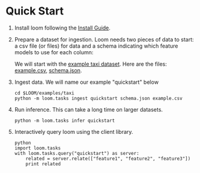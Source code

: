 # Quick Start

1.  Install loom following the [Install Guide](/doc/installing.md).

2.  Prepare a dataset for ingestion.
    Loom needs two pieces of data to start: a csv file (or files) for data
    and a schema indicating which feature models to use for each column:

    We will start with the [example taxi dataset](/examples/taxi).
    Here are the files:
    [example.csv](/examples/taxi/example.csv),
    [schema.json](/examples/taxi/schema.json).
 
3.  Ingest data.  We will name our example "quickstart" below

        cd $LOOM/examples/taxi
        python -m loom.tasks ingest quickstart schema.json example.csv

4.  Run inference.  This can take a long time on larger datasets.

        python -m loom.tasks infer quickstart

5.  Interactively query loom using the client library.

        python
        import loom.tasks
        with loom.tasks.query("quickstart") as server:
            related = server.relate(["feature1", "feature2", "feature3"])
            print related
